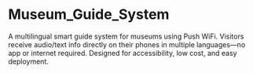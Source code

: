 # Museum_Guide_System
A multilingual smart guide system for museums using Push WiFi. Visitors receive audio/text info directly on their phones in multiple languages—no app or internet required. Designed for accessibility, low cost, and easy deployment.
